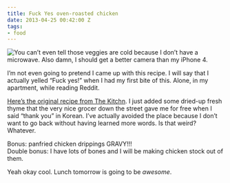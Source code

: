 ```yaml
---
title: Fuck Yes oven-roasted chicken
date: 2013-04-25 00:42:00 Z
tags:
- food
---
```


![You can’t even tell those veggies are cold because I don’t have a microwave. Also damn, I should get a better camera than my iPhone 4.](https://dl.dropbox.com/u/28312/Yoko.is%20Assets/Images/2013-0424-fuck-yes-chicken.jpg)

I’m not even going to pretend I came up with this recipe. I will say that I actually yelled “Fuck yes!” when I had my first bite of this. Alone, in my apartment, while reading Reddit. 

[Here’s the original recipe from The Kitchn](http://www.thekitchn.com/recipe-pan-roasted-chicken-thighs-warm-bread-salad-169385). I just added some dried-up fresh thyme that the very nice grocer down the street gave me for free when I said “thank you” in Korean. I’ve actually avoided the place because I don’t want to go back without having learned more words. Is that weird? Whatever. 

Bonus: panfried chicken drippings GRAVY!!!  
Double bonus: I have lots of bones and I will be making chicken stock out of them. 

Yeah okay cool. Lunch tomorrow is going to be *awesome*.
